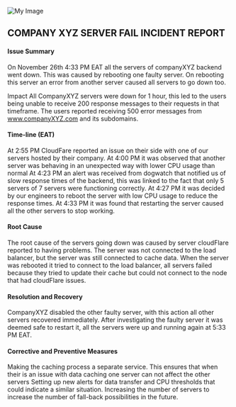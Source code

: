 ![My Image](img.jpg)
## COMPANY XYZ SERVER FAIL INCIDENT REPORT

#### Issue Summary
On November 26th 4:33 PM EAT all the servers of companyXYZ backend went down. This was caused  by rebooting one faulty server. On rebooting this server an error from another server caused all servers to go down too.

Impact
All CompanyXYZ servers were down for 1 hour, this led to the users being unable to receive 200 response messages to their requests in that timeframe. The users reported receiving 500 error messages from www.companyXYZ.com and its subdomains.
 
#### Time-line (EAT)
At 2:55 PM CloudFare reported an issue on their side with one of our servers hosted by their company.
At 4:00 PM it was observed that another server was behaving in an unexpected way with lower CPU usage than normal
At 4:23 PM an alert was received from dogwatch that notified us of slow response times of the backend, this was linked to the fact that only 5 servers of 7 servers were functioning correctly.
At 4:27 PM it was decided by our engineers to reboot the server with low CPU usage to reduce the response times.
At 4:33 PM it was found that restarting the server caused all the other servers to stop working.

#### Root Cause
The root cause of the servers going down was caused by server cloudFlare reported to having problems. The server was not connected to the load balancer, but the server was still connected to cache data. When the server was rebooted it tried to connect to the load balancer, all servers failed because they tried to update their cache but could not connect to the node that had cloudFlare issues.

#### Resolution and Recovery
CompanyXYZ disabled the other faulty server, with this action all other servers recovered immediately. After investigating the faulty server it was deemed safe to restart it, all the servers were up and running again at 5:33 PM EAT.

#### Corrective and Preventive Measures
Making the caching process a separate service. This ensures that when their is an issue with data caching one server can not affect the other servers
Setting up new alerts for data transfer and CPU thresholds that could indicate a similar situation.
Increasing the number of servers to increase the number of fall-back possibilities in the future.

